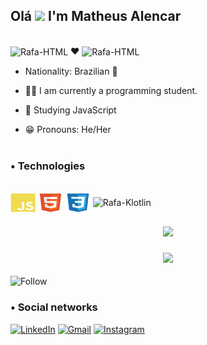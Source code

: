 ## Olá <img src="https://raw.githubusercontent.com/aemmadi/aemmadi/master/wave.gif" width="30"/> I'm Matheus Alencar




<div style="display: inline_block"><br>
   <img align="center" alt="Rafa-HTML" height="30" width="30" src="https://user-images.githubusercontent.com/97318345/148842574-3b1bd49d-d1df-4da5-8272-3f0446b327f6.png" 
</div>
   ♥ <img align="center" alt="Rafa-HTML" height="30" width="30" src="https://user-images.githubusercontent.com/97318345/148843387-53a42792-8446-47fe-a487-9afc79e418f1.png"
 </div><br/>

  - Nationality: Brazilian 💚<br/>

  - 🐱‍🏍 I am currently a programming student.<br/>

  - 🙌 Studying JavaScript<br/>

  - 😁 Pronouns: He/Her<br/><br/>

  
  
  ### • **Technologies**
  
  <div style="display: inline_block"><br>
  <img align="center" alt="Rafa-Js" height="30" width="40" src="https://raw.githubusercontent.com/devicons/devicon/master/icons/javascript/javascript-plain.svg">
  <img align="center" alt="Rafa-HTML" height="30" width="40" src="https://raw.githubusercontent.com/devicons/devicon/master/icons/html5/html5-original.svg">
  <img align="center" alt="Rafa-CSS" height="30" width="40" src="https://raw.githubusercontent.com/devicons/devicon/master/icons/css3/css3-original.svg">
   <img align="center" alt="Rafa-Klotlin" height="30" width="40" src="https://github.com/Tcheus/Tcheus/assets/97318345/68880ac8-4213-4ebe-8477-b3c60ce5154d">
</div>

###
<div align="center">
<img height="180em" src="https://github-readme-stats.vercel.app/api?username=T&show_icons=true&theme=dracula&count_private=true">
   
###
<img height="180em" src="https://github-readme-stats.vercel.app/api/top-langs/?username=Tcheus&layout=compact&langs_count=7&theme=dark"/>
</div>

  <div style="display: inline_block"><br>
       <img align="center" alt="Follow" height="30" width="120" src="https://img.shields.io/github/followers/Tcheus.svg?style=social&label=Follow&maxAge=2592000">
  </div>
  
  ### • **Social networks**

[![LinkedIn](https://img.shields.io/badge/LinkedIn-0077B5?style=for-the-badge&logo=linkedin&logoColor=white)](https://www.linkedin.com/in/matheus-alencar-feitoza-4518511b0/)
[![Gmail](https://img.shields.io/badge/Gmail-D14836?style=for-the-badge&logo=gmail&logoColor=white)](mailto:alencarmatheus310@gmail.com)
[![Instagram](https://img.shields.io/badge/Instagram-E4405F?style=for-the-badge&logo=instagram&logoColor=white)](https://www.instagram.com/matheuus_alencar/)
